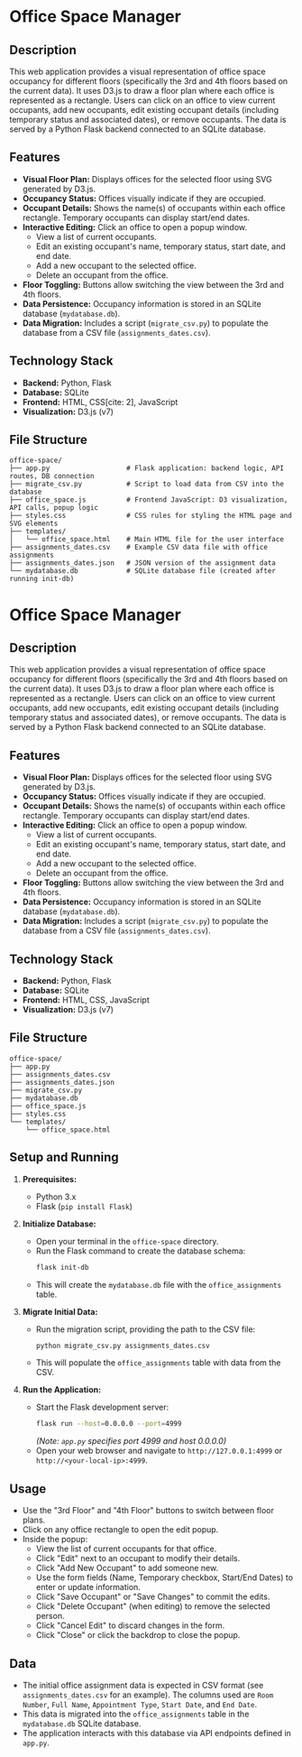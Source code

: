 # Office Space Manager

## Description

This web application provides a visual representation of office space occupancy for different floors (specifically the 3rd and 4th floors based on the current data). It uses D3.js to draw a floor plan where each office is represented as a rectangle. Users can click on an office to view current occupants, add new occupants, edit existing occupant details (including temporary status and associated dates), or remove occupants. The data is served by a Python Flask backend connected to an SQLite database.

## Features

* **Visual Floor Plan:** Displays offices for the selected floor using SVG generated by D3.js.
* **Occupancy Status:** Offices visually indicate if they are occupied.
* **Occupant Details:** Shows the name(s) of occupants within each office rectangle. Temporary occupants can display start/end dates.
* **Interactive Editing:** Click an office to open a popup window.
    * View a list of current occupants.
    * Edit an existing occupant's name, temporary status, start date, and end date.
    * Add a new occupant to the selected office.
    * Delete an occupant from the office.
* **Floor Toggling:** Buttons allow switching the view between the 3rd and 4th floors.
* **Data Persistence:** Occupancy information is stored in an SQLite database (`mydatabase.db`).
* **Data Migration:** Includes a script (`migrate_csv.py`) to populate the database from a CSV file (`assignments_dates.csv`).

## Technology Stack

* **Backend:** Python, Flask
* **Database:** SQLite
* **Frontend:** HTML, CSS[cite: 2], JavaScript
* **Visualization:** D3.js (v7)

## File Structure

```
office-space/
├── app.py                   # Flask application: backend logic, API routes, DB connection
├── migrate_csv.py           # Script to load data from CSV into the database
├── office_space.js          # Frontend JavaScript: D3 visualization, API calls, popup logic
├── styles.css               # CSS rules for styling the HTML page and SVG elements 
├── templates/
│   └── office_space.html    # Main HTML file for the user interface
├── assignments_dates.csv    # Example CSV data file with office assignments 
├── assignments_dates.json   # JSON version of the assignment data 
└── mydatabase.db            # SQLite database file (created after running init-db)
```

# Office Space Manager

## Description

This web application provides a visual representation of office space occupancy for different floors (specifically the 3rd and 4th floors based on the current data). It uses D3.js to draw a floor plan where each office is represented as a rectangle. Users can click on an office to view current occupants, add new occupants, edit existing occupant details (including temporary status and associated dates), or remove occupants. The data is served by a Python Flask backend connected to an SQLite database.

## Features

* **Visual Floor Plan:** Displays offices for the selected floor using SVG generated by D3.js.
* **Occupancy Status:** Offices visually indicate if they are occupied.
* **Occupant Details:** Shows the name(s) of occupants within each office rectangle. Temporary occupants can display start/end dates.
* **Interactive Editing:** Click an office to open a popup window.
    * View a list of current occupants.
    * Edit an existing occupant's name, temporary status, start date, and end date.
    * Add a new occupant to the selected office.
    * Delete an occupant from the office.
* **Floor Toggling:** Buttons allow switching the view between the 3rd and 4th floors.
* **Data Persistence:** Occupancy information is stored in an SQLite database (`mydatabase.db`).
* **Data Migration:** Includes a script (`migrate_csv.py`) to populate the database from a CSV file (`assignments_dates.csv`).

## Technology Stack

* **Backend:** Python, Flask
* **Database:** SQLite
* **Frontend:** HTML, CSS, JavaScript
* **Visualization:** D3.js (v7)

## File Structure

```text
office-space/
├── app.py
├── assignments_dates.csv
├── assignments_dates.json
├── migrate_csv.py
├── mydatabase.db
├── office_space.js
├── styles.css
└── templates/
    └── office_space.html
```


## Setup and Running

1.  **Prerequisites:**
    * Python 3.x
    * Flask (`pip install Flask`)

2.  **Initialize Database:**
    * Open your terminal in the `office-space` directory.
    * Run the Flask command to create the database schema:
        ```bash
        flask init-db
        ```
    * This will create the `mydatabase.db` file with the `office_assignments` table.

3.  **Migrate Initial Data:**
    * Run the migration script, providing the path to the CSV file:
        ```bash
        python migrate_csv.py assignments_dates.csv
        ```
    * This will populate the `office_assignments` table with data from the CSV.

4.  **Run the Application:**
    * Start the Flask development server:
        ```bash
        flask run --host=0.0.0.0 --port=4999
        ```
        *(Note: `app.py` specifies port 4999 and host 0.0.0.0)*
    * Open your web browser and navigate to `http://127.0.0.1:4999` or `http://<your-local-ip>:4999`.

## Usage

* Use the "3rd Floor" and "4th Floor" buttons to switch between floor plans.
* Click on any office rectangle to open the edit popup.
* Inside the popup:
    * View the list of current occupants for that office.
    * Click "Edit" next to an occupant to modify their details.
    * Click "Add New Occupant" to add someone new.
    * Use the form fields (Name, Temporary checkbox, Start/End Dates) to enter or update information.
    * Click "Save Occupant" or "Save Changes" to commit the edits.
    * Click "Delete Occupant" (when editing) to remove the selected person.
    * Click "Cancel Edit" to discard changes in the form.
    * Click "Close" or click the backdrop to close the popup.

## Data

* The initial office assignment data is expected in CSV format (see `assignments_dates.csv` for an example). The columns used are `Room Number`, `Full Name`, `Appointment Type`, `Start Date`, and `End Date`.
* This data is migrated into the `office_assignments` table in the `mydatabase.db` SQLite database.
* The application interacts with this database via API endpoints defined in `app.py`.
